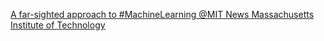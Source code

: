 [A far-sighted approach to #MachineLearning   @MIT News   Massachusetts Institute of Technology ](https://qi.tc/qi/26935)